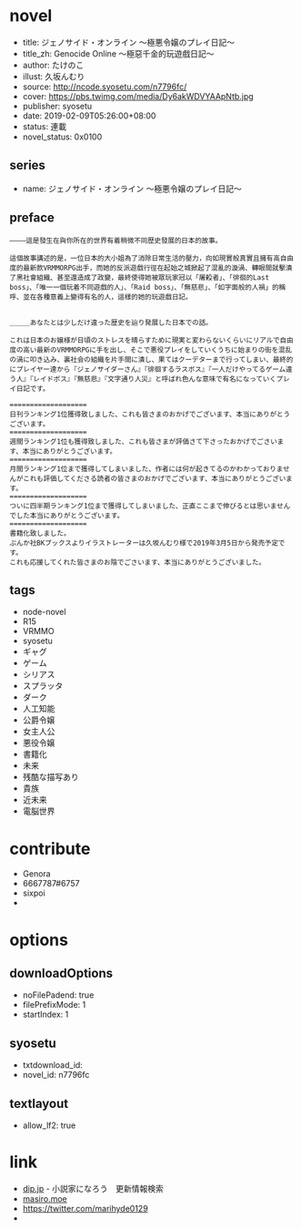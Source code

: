 # novel

- title: ジェノサイド・オンライン 〜極悪令嬢のプレイ日記〜
- title_zh: Genocide Online ～極惡千金的玩遊戲日記～
- author: たけのこ
- illust: 久坂んむり
- source: http://ncode.syosetu.com/n7796fc/
- cover: https://pbs.twimg.com/media/Dy6akWDVYAApNtb.jpg
- publisher: syosetu
- date: 2019-02-09T05:26:00+08:00
- status: 連載
- novel_status: 0x0100

## series

- name: ジェノサイド・オンライン 〜極悪令嬢のプレイ日記〜

## preface


```
――――這是發生在與你所在的世界有着稍微不同歷史發展的日本的故事。

這個故事講述的是，一位日本的大小姐為了消除日常生活的壓力，向如現實般真實且擁有高自由度的最新款VRMMORPG出手，而她的反派遊戲行徑在起始之城掀起了混亂的漩渦、轉眼間就擊潰了黑社會組織、甚至還造成了政變，最終使得她被眾玩家冠以「屠殺者」、「徘徊的Last boss」、「唯一一個玩着不同遊戲的人」、「Raid boss」、「無慈悲」、「如字面般的人禍」的稱呼、並在各種意義上變得有名的人，這樣的她的玩遊戲日記。


＿＿＿あなたとは少しだけ違った歴史を辿り発展した日本での話。

これは日本のお嬢様が日頃のストレスを晴らすために現実と変わらないくらいにリアルで自由度の高い最新のVRMMORPGに手を出し、そこで悪役プレイをしていくうちに始まりの街を混乱の渦に叩き込み、裏社会の組織を片手間に潰し、果てはクーデターまで行ってしまい、最終的にプレイヤー達から『ジェノサイダーさん』『徘徊するラスボス』『一人だけやってるゲーム違う人』『レイドボス』『無慈悲』『文字通り人災』と呼ばれ色んな意味で有名になっていくプレイ日記です。

===================
日刊ランキング1位獲得致しました、これも皆さまのおかげでございます、本当にありがとうございます。
===================
週間ランキング1位も獲得致しました、これも皆さまが評価さて下さったおかげでごさいます、本当にありがとうございます。
===================
月間ランキング1位まで獲得してしまいました、作者には何が起きてるのかわかっておりませんがこれも評価してくださる読者の皆さまのおかげでございます、本当にありがとうございます。
===================
ついに四半期ランキング1位まで獲得してしまいました、正直ここまで伸びるとは思いませんでした本当にありがとうございます。
===================
書籍化致しました。
ぶんか社BKブックスよりイラストレーターは久坂んむり様で2019年3月5日から発売予定です。
これも応援してくれた皆さまのお陰でごさいます、本当にありがとうございました。
```

## tags

- node-novel
- R15
- VRMMO
- syosetu
- ギャグ
- ゲーム
- シリアス
- スプラッタ
- ダーク
- 人工知能
- 公爵令嬢
- 女主人公
- 悪役令嬢
- 書籍化
- 未来
- 残酷な描写あり
- 貴族
- 近未来
- 電脳世界

# contribute

- Genora
- 6667787#6757
- sixpoi
- 

# options

## downloadOptions

- noFilePadend: true
- filePrefixMode: 1
- startIndex: 1

## syosetu

- txtdownload_id:
- novel_id: n7796fc

## textlayout

- allow_lf2: true

# link

- [dip.jp](https://narou.nar.jp/search.php?text=n7796fc&novel=all&genre=all&new_genre=all&length=0&down=0&up=100) - 小説家になろう　更新情報検索
- [masiro.moe](https://masiro.moe/forum.php?mod=forumdisplay&fid=115&page=1)
- https://twitter.com/marihyde0129
- 

